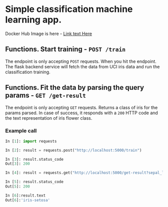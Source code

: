 # Simple classification machine learning app. 
Docker Hub Image is here - [Link text Here](https://hub.docker.com/r/joyceiphone/flask_docker)

## Functions. Start training - `POST /train`
The endpoint is only accepting `POST` requests.
When you hit the endpoint. The flask backend service will fetch the data from UCI iris data and run the classification training.

## Functions. Fit the data by parsing the query params - `GET /get-result`
The endpoint is only accepting `GET` requests.
Returns a class of iris for the params parsed. In case of success, it responds with a `200` HTTP code and the text representation of iris flower class.

### Example call

```python
In [1]: import requests

In [2]: result = requests.post("http://localhost:5000/train")

In [3]: result.status_code
Out[3]: 200

In [4]: result = requests.get("http://localhost:5000/get-result?sepal_length=1&sepal_width=2&petal_length=3&petal_width=4")

In [5]: result.status_code
Out[5]: 200

In [6]:result.text
Out[6]:'iris-setosa'
```
